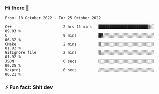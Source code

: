 ### Hi there 👋
<!--START_SECTION:waka-->

```text
From: 18 October 2022 - To: 25 October 2022

C++                       2 hrs 16 mins   ██████████████████████▒░░   89.03 %
C                         9 mins          █▓░░░░░░░░░░░░░░░░░░░░░░░   06.32 %
CMake                     2 mins          ▒░░░░░░░░░░░░░░░░░░░░░░░░   01.92 %
GitIgnore file            2 mins          ▒░░░░░░░░░░░░░░░░░░░░░░░░   01.92 %
JSON                      0 secs          ░░░░░░░░░░░░░░░░░░░░░░░░░   00.25 %
Vcxproj                   0 secs          ░░░░░░░░░░░░░░░░░░░░░░░░░   00.21 %
```

<!--END_SECTION:waka-->
<!--
**TG4LAaron/TG4LAaron** is a ✨ _special_ ✨ repository because its `README.md` (this file) appears on your GitHub profile.

Here are some ideas to get you started:

- 🔭 I’m currently working on ...
- 🌱 I’m currently learning ...
- 👯 I’m looking to collaborate on ...
- 🤔 I’m looking for help with ...
- 💬 Ask me about ...
- 📫 How to reach me: ...
- 😄 Pronouns: ...
- ⚡ Fun fact: ...
-->
### ⚡ Fun fact: Shit dev
